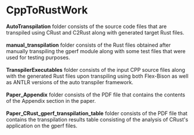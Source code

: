 # CppToRustWork

**AutoTranspilation** folder consists of the source code files that are transpiled using CRust and C2Rust along with generated target Rust files. <br><br>
**manual_transpilation** folder consists of the Rust files obtained after manually transpiling the gperf module along with some test files that were used for testing purposes. <br><br>
**TranspilerExecutables** folder consists of the input CPP source files along with the generated Rust files upon transpiling using both Flex-Bison as well as ANTLR versions of the auto transpiler framework. <br><br>
**Paper_Appendix** folder consists of the PDF file that contains the contents of the Appendix section in the paper. <br><br>
**Paper_CRust_gperf_transpilation_table** folder consists of the PDF file that contains the transpilation results table consisting of the analysis of CRust's application on the gperf files.
